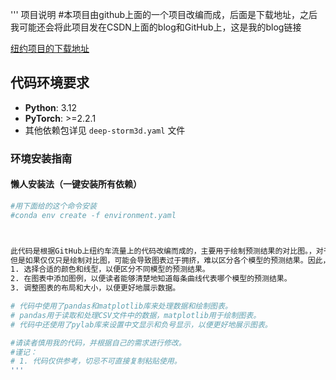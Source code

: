 '''
项目说明
#本项目由github上面的一个项目改编而成，后面是下载地址，之后我可能还会将此项目发在CSDN上面的blog和GitHub上，这是我的blog链接

[纽约项目的下载地址](https://github.com/Yankun168/NYCtrafficFlowPrediction "最新版本下载")

## 代码环境要求

- **Python**: 3.12
- **PyTorch**: >=2.2.1
- 其他依赖包详见 `deep-storm3d.yaml` 文件

### 环境安装指南

#### 懒人安装法（一键安装所有依赖）
```bash
#用下面给的这个命令安装
#conda env create -f environment.yaml



此代码是根据GitHub上纽约车流量上的代码改编而成的，主要用于绘制预测结果的对比图。，对于不同的模型，预测结果的对比图可以帮助我们直观地看到各个模型的预测效果。
但是如果仅仅只是绘制对比图，可能会导致图表过于拥挤，难以区分各个模型的预测结果。因此，在绘制对比图时，我们需要注意以下几点：
1. 选择合适的颜色和线型，以便区分不同模型的预测结果。
2. 在图表中添加图例，以便读者能够清楚地知道每条曲线代表哪个模型的预测结果。
3. 调整图表的布局和大小，以便更好地展示数据。

# 代码中使用了pandas和matplotlib库来处理数据和绘制图表。
# pandas用于读取和处理CSV文件中的数据，matplotlib用于绘制图表。
# 代码中还使用了pylab库来设置中文显示和负号显示，以便更好地展示图表。

#请读者慎用我的代码，并根据自己的需求进行修改。
#谨记：
# 1. 代码仅供参考，切忌不可直接复制粘贴使用。
'''
